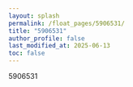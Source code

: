 ```yaml
---
layout: splash
permalink: /float_pages/5906531/
title: "5906531"
author_profile: false
last_modified_at: 2025-06-13
toc: false
---
```

 
5906531

